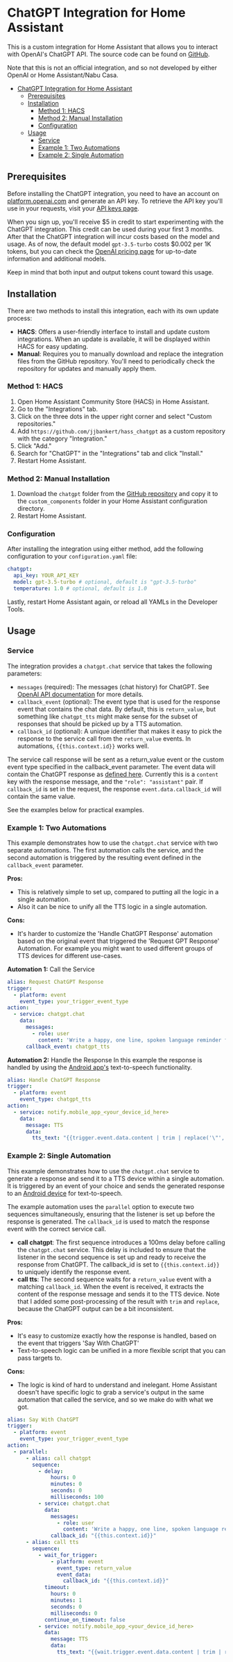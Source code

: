 # ChatGPT Integration for Home Assistant

This is a custom integration for Home Assistant that allows you to interact with OpenAI's ChatGPT API. The source code can be found on [GitHub](https://github.com/jjbankert/hass_chatgpt).

Note that this is not an official integration, and so not developed by either OpenAI or Home Assistant/Nabu Casa.

- [ChatGPT Integration for Home Assistant](#chatgpt-integration-for-home-assistant)
  - [Prerequisites](#prerequisites)
  - [Installation](#installation)
    - [Method 1: HACS](#method-1-hacs)
    - [Method 2: Manual Installation](#method-2-manual-installation)
    - [Configuration](#configuration)
  - [Usage](#usage)
    - [Service](#service)
    - [Example 1: Two Automations](#example-1-two-automations)
    - [Example 2: Single Automation](#example-2-single-automation)

## Prerequisites

Before installing the ChatGPT integration, you need to have an account on [platform.openai.com](https://platform.openai.com/) and generate an API key. To retrieve the API key you'll use in your requests, visit your [API keys page](https://platform.openai.com/account/api-keys).

When you sign up, you'll receive $5 in credit to start experimenting with the ChatGPT integration. This credit can be used during your first 3 months.
After that the ChatGPT integration will incur costs based on the model and usage. As of now, the default model `gpt-3.5-turbo` costs $0.002 per 1K tokens, but you can check the [OpenAI pricing page](https://openai.com/pricing) for up-to-date information and additional models.

Keep in mind that both input and output tokens count toward this usage. 

## Installation

There are two methods to install this integration, each with its own update process:

- **HACS**: Offers a user-friendly interface to install and update custom integrations. When an update is available, it will be displayed within HACS for easy updating.
- **Manual**: Requires you to manually download and replace the integration files from the GitHub repository. You'll need to periodically check the repository for updates and manually apply them.

### Method 1: HACS

1. Open Home Assistant Community Store (HACS) in Home Assistant.
2. Go to the "Integrations" tab.
3. Click on the three dots in the upper right corner and select "Custom repositories."
4. Add `https://github.com/jjbankert/hass_chatgpt` as a custom repository with the category "Integration."
5. Click "Add."
6. Search for "ChatGPT" in the "Integrations" tab and click "Install."
7. Restart Home Assistant.

### Method 2: Manual Installation

1. Download the `chatgpt` folder from the [GitHub repository](https://github.com/jjbankert/hass_chatgpt) and copy it to the `custom_components` folder in your Home Assistant configuration directory.
2. Restart Home Assistant.

### Configuration

After installing the integration using either method, add the following configuration to your `configuration.yaml` file:

```yaml
chatgpt:
  api_key: YOUR_API_KEY
  model: gpt-3.5-turbo # optional, default is "gpt-3.5-turbo"
  temperature: 1.0 # optional, default is 1.0
```

Lastly, restart Home Assistant again, or reload all YAMLs in the Developer Tools.

## Usage

### Service

The integration provides a `chatgpt.chat` service that takes the following parameters:

- `messages` (required): The messages (chat history) for ChatGPT. See [OpenAI API documentation](https://platform.openai.com/docs/guides/chat) for more details.
- `callback_event` (optional): The event type that is used for the response event that contains the chat data. By default, this is `return_value`, but something like `chatgpt_tts` might make sense for the subset of responses that should be picked up by a TTS automation.
- `callback_id` (optional): A unique identifier that makes it easy to pick the response to the service call from the `return_value` events. In automations, `{{this.context.id}}` works well.

The service call response will be sent as a return_value event or the custom event type specified in the callback_event parameter. The event data will contain the ChatGPT response as [defined here](https://platform.openai.com/docs/api-reference/chat). Currently this is a `content` key with the response message, and the `"role": "assistant"` pair. If `callback_id` is set in the request, the response `event.data.callback_id` will contain the same value.

See the examples below for practical examples.

### Example 1: Two Automations

This example demonstrates how to use the `chatgpt.chat` service with two separate automations. The first automation calls the service, and the second automation is triggered by the resulting event defined in the `callback_event` parameter.

**Pros:**
* This is relatively simple to set up, compared to putting all the logic in a single automation.
* Also it can be nice to unify all the TTS logic in a single automation.

**Cons:**
* It's harder to customize the 'Handle ChatGPT Response' automation based on the original event that triggered the 'Request GPT Response' Automation. For example you might want to used different groups of TTS devices for different use-cases.

**Automation 1:** Call the Service

```yaml
alias: Request ChatGPT Response
trigger:
  - platform: event
    event_type: your_trigger_event_type
action:
  - service: chatgpt.chat
    data:
      messages:
        - role: user
          content: 'Write a happy, one line, spoken language reminder for the cleaning calendar event.'
      callback_event: chatgpt_tts
```

**Automation 2:** Handle the Response
In this example the response is handled by using the [Android app's](https://companion.home-assistant.io/docs/notifications/notifications-basic/#text-to-speech-notifications) text-to-speech functionality.

```yaml
alias: Handle ChatGPT Response
trigger:
  - platform: event
    event_type: chatgpt_tts
action:
  - service: notify.mobile_app_<your_device_id_here>
    data:
      message: TTS
      data:
        tts_text: "{{trigger.event.data.content | trim | replace('\"','')}}"
```

### Example 2: Single Automation

This example demonstrates how to use the `chatgpt.chat` service to generate a response and send it to a TTS device within a single automation. It is triggered by an event of your choice and sends the generated response to an [Android device]() for text-to-speech.

The example automation uses the `parallel` option to execute two sequences simultaneously, ensuring that the listener is set up before the response is generated. The `callback_id` is used to match the response event with the correct service call.

- **call chatgpt**: The first sequence introduces a 100ms delay before calling the `chatgpt.chat` service. This delay is included to ensure that the listener in the second sequence is set up and ready to receive the response from ChatGPT. The callback_id is set to `{{this.context.id}}` to uniquely identify the response event.
- **call tts**: The second sequence waits for a `return_value` event with a matching `callback_id`. When the event is received, it extracts the content of the response message and sends it to the TTS device. Note that I added some post-processing of the result with `trim` and `replace`, because the ChatGPT output can be a bit inconsistent.


**Pros:**
* It's easy to customize exactly how the response is handled, based on the event that triggers 'Say With ChatGPT'
* Text-to-speech logic can be unified in a more flexible script that you can pass targets to.

**Cons:**
* The logic is kind of hard to understand and inelegant. Home Assistant doesn't have specific logic to grab a service's output in the same automation that called the service, and so we make do with what we got.

```yaml
alias: Say With ChatGPT
trigger:
  - platform: event
    event_type: your_trigger_event_type
action:
  - parallel:
      - alias: call chatgpt
        sequence:
          - delay:
              hours: 0
              minutes: 0
              seconds: 0
              milliseconds: 100
          - service: chatgpt.chat
            data:
              messages:
                - role: user
                  content: 'Write a happy, one line, spoken language reminder for the cleaning calendar event.'
              callback_id: "{{this.context.id}}"
      - alias: call tts
        sequence:
          - wait_for_trigger:
              - platform: event
                event_type: return_value
                event_data:
                  callback_id: "{{this.context.id}}"
            timeout:
              hours: 0
              minutes: 1
              seconds: 0
              milliseconds: 0
            continue_on_timeout: false
          - service: notify.mobile_app_<your_device_id_here>
            data:
              message: TTS
              data:
                tts_text: "{{wait.trigger.event.data.content | trim | replace('\"','')}}"
```
